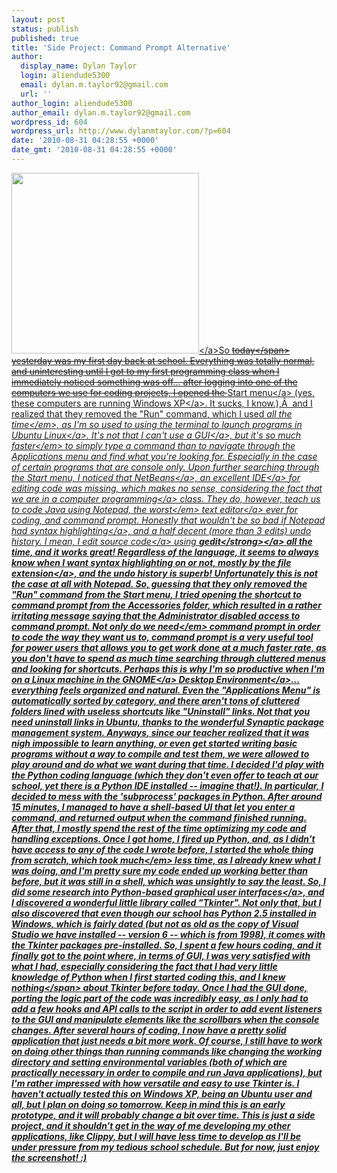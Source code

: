```yaml
---
layout: post
status: publish
published: true
title: 'Side Project: Command Prompt Alternative'
author:
  display_name: Dylan Taylor
  login: aliendude5300
  email: dylan.m.taylor92@gmail.com
  url: ''
author_login: aliendude5300
author_email: dylan.m.taylor92@gmail.com
wordpress_id: 604
wordpress_url: http://www.dylanmtaylor.com/?p=604
date: '2010-08-31 04:28:55 +0000'
date_gmt: '2010-08-31 04:28:55 +0000'
---
```

<p><a href="http:&#47;&#47;www.dylanmtaylor.com&#47;wp-content&#47;uploads&#47;2010&#47;08&#47;screenshot-command-prompt-alternative-by-dylan-taylor.png"><img class="alignleft size-medium wp-image-603" title="Command Prompt Alternative Screenshot" src="http:&#47;&#47;www.dylanmtaylor.com&#47;wp-content&#47;uploads&#47;2010&#47;08&#47;screenshot-command-prompt-alternative-by-dylan-taylor.png?w=300" alt="" width="300" height="289" &#47;><&#47;a>So <span style="text-decoration:line-through;">today<&#47;span> yesterday was my first day back at school. Everything was totally normal, and uninteresting until I got to my first programming class when I immediately noticed something was off... after logging into one of the computers we use for coding projects, I opened the <a class="zem_slink" title="Start menu" rel="wikipedia" href="http:&#47;&#47;en.wikipedia.org&#47;wiki&#47;Start_menu">Start menu<&#47;a> (yes, these computers are running <a class="zem_slink" title="Windows XP" rel="wikipedia" href="http:&#47;&#47;en.wikipedia.org&#47;wiki&#47;Windows_XP">Windows XP<&#47;a>. It sucks, I know.),&Acirc;&nbsp; and I realized that they removed the "Run" command, which I used <em>all the time<&#47;em>, as I'm so used to using the terminal to launch programs in <a class="zem_slink" title="Ubuntu (operating system)" rel="homepage" href="http:&#47;&#47;www.ubuntu.com&#47;">Ubuntu Linux<&#47;a>. It's not that I can't use a <a class="zem_slink" title="Graphical user interface" rel="wikipedia" href="http:&#47;&#47;en.wikipedia.org&#47;wiki&#47;Graphical_user_interface">GUI<&#47;a>, but it's <em>so much faster<&#47;em> to simply type a command than to navigate through the Applications menu and find what you're looking for. Especially in the case of certain programs that are console only. Upon further searching through the Start menu, I noticed that <a class="zem_slink" title="NetBeans" rel="homepage" href="http:&#47;&#47;www.netbeans.org">NetBeans<&#47;a>, an excellent <a class="zem_slink" title="Integrated development environment" rel="wikipedia" href="http:&#47;&#47;en.wikipedia.org&#47;wiki&#47;Integrated_development_environment">IDE<&#47;a> for editing code was missing, which makes no sense, considering the fact that we are in a <a class="zem_slink" title="Computer programming" rel="wikipedia" href="http:&#47;&#47;en.wikipedia.org&#47;wiki&#47;Computer_programming">computer programming<&#47;a> class. They do, however, teach us to code Java using Notepad, the <em>worst<&#47;em> <a class="zem_slink" title="Text editor" rel="wikipedia" href="http:&#47;&#47;en.wikipedia.org&#47;wiki&#47;Text_editor">text editor<&#47;a> ever for coding, and command prompt. Honestly that wouldn't be so bad if Notepad had <a class="zem_slink" title="Syntax highlighting" rel="wikipedia" href="http:&#47;&#47;en.wikipedia.org&#47;wiki&#47;Syntax_highlighting">syntax highlighting<&#47;a>, and a half decent (more than 3 edits) undo history. I mean, I edit <a class="zem_slink" title="Source code" rel="wikipedia" href="http:&#47;&#47;en.wikipedia.org&#47;wiki&#47;Source_code">source code<&#47;a> using <a title="gedit" href="http:&#47;&#47;projects.gnome.org&#47;gedit&#47;"><strong>gedit<&#47;strong><&#47;a> all the time, and it works great! Regardless of the language, it seems to always know when I want syntax highlighting on or not, mostly by the <a class="zem_slink" title="Filename extension" rel="wikipedia" href="http:&#47;&#47;en.wikipedia.org&#47;wiki&#47;Filename_extension">file extension<&#47;a>, and the undo history is superb! Unfortunately this is not the case at all with Notepad. So, guessing that they only removed the "Run" command from the Start menu, I tried opening the shortcut to command prompt from the Accessories folder, which resulted in a rather irritating message saying that the Administrator disabled access to command prompt. Not only do we <em>need<&#47;em> command prompt in order to code the way they want us to, command prompt is a very useful tool for power users that allows you to get work done at a much faster rate, as you don't have to spend as much time searching through cluttered menus and looking for shortcuts. Perhaps this is why I'm so productive when I'm on a Linux machine in the <a class="zem_slink" title="GNOME" rel="homepage" href="http:&#47;&#47;www.gnome.org&#47;">GNOME<&#47;a> <a class="zem_slink" title="Desktop environment" rel="wikipedia" href="http:&#47;&#47;en.wikipedia.org&#47;wiki&#47;Desktop_environment">Desktop Environment<&#47;a>... everything feels organized and natural. Even the "Applications Menu" is automatically sorted by category, and there aren't tons of cluttered folders lined with useless shortcuts like "Uninstall" links. Not that you need uninstall links in Ubuntu, thanks to the wonderful Synaptic package management system. Anyways, since our teacher realized that it was nigh impossible to learn anything, or even get started writing basic programs without a way to compile and test them, we were allowed to play around and do what we want during that time. I decided I'd play with the Python coding language (which they don't even offer to teach at our school, yet there is a Python IDE installed -- imagine that!). In particular, I decided to mess with the 'subprocess' packages in Python. After around 15 minutes, I managed to have a shell-based UI that let you enter a command, and returned output when the command finished running. After that, I mostly spend the rest of the time optimizing my code and handling exceptions. Once I got home, I fired up Python, and, as I didn't have access to any of the code I wrote before, I started the whole thing from scratch, which took <em>much<&#47;em> less time, as I already knew what I was doing, and I'm pretty sure my code ended up working better than before, but it was still in a shell, which was unsightly to say the least. So, I did some research into Python-based <a class="zem_slink" title="Graphical user interface" rel="wikipedia" href="http:&#47;&#47;en.wikipedia.org&#47;wiki&#47;Graphical_user_interface">graphical user interfaces<&#47;a>, and I discovered a wonderful little library called "Tkinter". Not only that, but I also discovered that even though our school has Python 2.5 installed in Windows, which is fairly dated (but not as old as the copy of Visual Studio we have installed -- version 6 -- which is from 1998), it comes with the Tkinter packages pre-installed. So, I spent a few hours coding, and it finally got to the point where, in terms of GUI, I was very satisfied with what I had, especially considering the fact that I had very little knowledge of Python when I first started coding this, and I knew <span style="text-decoration:underline;">nothing<&#47;span> about Tkinter before today. Once I had the GUI done, porting the logic part of the code was incredibly easy, as I only had to add a few hooks and API calls to the script in order to add event listeners to the GUI and manipulate elements like the scrollbars when the console changes. After several hours of coding, I now have a pretty solid application that just needs a bit more work. Of course, I still have to work on doing other things than running commands like changing the working directory and setting environmental variables (both of which are practically necessary in order to compile and run Java applications), but I'm rather impressed with how versatile and easy to use Tkinter is. I haven't actually tested this on Windows XP, being an Ubuntu user and all, but I plan on doing so tomorrow. Keep in mind this is an early prototype, and it will probably change a bit over time. This is just a side project, and it shouldn't get in the way of me developing my other applications, like Clippy, but I will have less time to develop as I'll be under pressure from my tedious school schedule. But for now, just enjoy the screenshot! :)</p>
